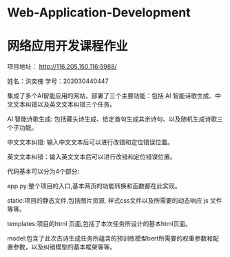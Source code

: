# Web-Application-Development
# 网络应用开发课程作业
项目地址： http://116.205.150.116:5988/

姓名：洪奕槐  学号：202030440447

集成了多个AI智能应用的网站，部署了三个主要功能：包括 AI 智能诗歌生成、中文文本纠错以及英文文本纠错三个任务。

AI 智能诗歌生成: 包括藏头诗生成、给定首句生成其余诗句、以及随机生成诗歌三个子功能。

中文文本纠错: 输入中文文本后可以进行改错和定位错误位置。

英文文本纠错：输入英文文本后可以进行改错和定位错误位置。


代码基本可以分为4个部分: 

app.py:整个项目的入口,基本网页的功能转换和函数都在此实现。  

static:项目的静态文件,包括图片资源, 样式css文件以及所需要的动态响应 js 文件等等。

templates:项目的html 页面,包括了本次任务所设计的基本html页面。 

model:包含了此次古诗生成任务所蕴含的预训练模型bert所需要的权重参数和配置参数，以及纠错模型的基本框架等等。

